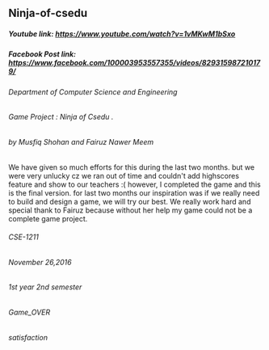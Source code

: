 ## Ninja-of-csedu
##### Youtube link: https://www.youtube.com/watch?v=1vMKwM1bSxo
##### Facebook Post link: https://www.facebook.com/100003953557355/videos/829315987210179/

###### Department of Computer Science and Engineering
###### Game Project : Ninja of Csedu .
###### by Musfiq Shohan and Fairuz Nawer Meem
We have given so much efforts for this during the last two months.
but we were very unlucky cz we ran out of time and couldn't add highscores feature and show to our teachers :(
however, I completed the game and this is the final version.
for last two months our inspiration was if we really need to build and design a game, we will try our best. We really work hard and special thank to Fairuz because without her help my game could not be a complete game project.
###### CSE-1211
###### November 26,2016
###### 1st year 2nd semester
###### Game_OVER
###### satisfaction
